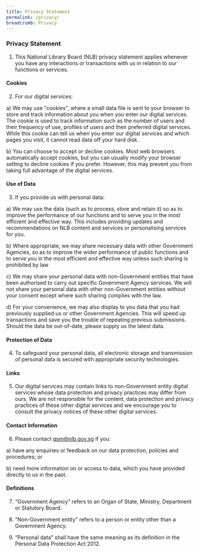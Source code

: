 ```yaml
---
title: Privacy Statement
permalink: /privacy/
breadcrumb: Privacy
---
```

### **Privacy Statement**

1. This National Library Board (NLB) privacy statement applies whenever you have any interactions or transactions with us in relation to our functions or services.  

#### Cookies

2. For our digital services:

 a) We may use "cookies", where a small data file is sent to your browser to store and track information about you when you enter our digital services. The cookie is used to track information such as the number of users and their frequency of use, profiles of users and their preferred digital services. While this cookie can tell us when you enter our digital services and which pages you visit, it cannot read data off your hard disk.  

b) You can choose to accept or decline cookies. Most web browsers automatically accept cookies, but you can usually modify your browser setting to decline cookies if you prefer. However, this may prevent you from taking full advantage of the digital services. 


#### Use of Data

3. If you provide us with personal data:

a) We may use the data (such as to process, store and retain it) so as to improve the performance of our functions and to serve you in the most efficient and effective way. This includes providing updates and recommendations on NLB content and services or personalising services for you.  

 b) Where appropriate, we may share necessary data with other Government Agencies, so as to improve the wider performance of public functions and to serve you in the most efficient and effective way unless such sharing is prohibited by law

c) We may share your personal data with non-Government entities that have been authorised to carry out specific Government Agency services. We will not share your personal data with other non-Government entities without your consent except where such sharing complies with the law.

d) For your convenience, we may also display to you data that you had previously supplied us or other Government Agencies. This will speed up transactions and save you the trouble of repeating previous submissions. Should the data be out-of-date, please supply us the latest data.


#### Protection of Data

4. To safeguard your personal data, all electronic storage and transmission of personal data is secured with appropriate security technologies.  


#### Links

5. Our digital services may contain links to non-Government entity digital services whose data protection and privacy practices may differ from ours.  We are not responsible for the content, data protection and privacy practices of these other digital services and we encourage you to consult the privacy notices of these other digital services.  


#### Contact Information

6. Please contact  qsm@nlb.gov.sg if you:

a) have any enquiries or feedback on our data protection, policies and procedures; or

b) need more information on or access to data, which you have provided directly to us in the past.


#### Definitions

7. “Government Agency” refers to an Organ of State, Ministry, Department or Statutory Board.

8. ”Non-Government entity” refers to a person or entity other than a Government Agency.

9. “Personal data” shall have the same meaning as its definition in the Personal Data Protection Act 2012.